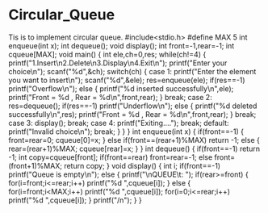 # Circular_Queue
Tis is to implement circular queue.
#include<stdio.h>
#define MAX 5
int enqueue(int x);
int dequeue();
void display();
int front=-1,rear=-1;
int cqueue[MAX];
void main()
{
    int ele,ch=0,res;
    while(ch!=4)
    {
    printf("1.Insert\n2.Delete\n3.Display\n4.Exit\n");
    printf("Enter your choice\n");
    scanf("%d",&ch);
    switch(ch)
    {
    case 1:
        printf("Enter the element you want to insert\n");
        scanf("%d",&ele);
        res=enqueue(ele);
        if(res==-1)
            printf("Overflow\n");
        else
        {
            printf("%d inserted successfully\n",ele);
            printf("Front = %d , Rear = %d\n",front,rear);
        }
        break;
    case 2:
        res=dequeue();
        if(res==-1)
            printf("Underflow\n");
        else
        {
            printf("%d deleted successfully\n",res);
            printf("Front = %d , Rear = %d\n",front,rear);
        }
        break;
    case 3:
        display();
        break;
    case 4:
        printf("Exiting....");
        break;
    default:
        printf("Invalid choice\n");
        break;
    }
}
}
int enqueue(int x)
{
    if(front==-1)
    {
        front=rear=0;
        cqueue[0]=x;
    }
    else if(front==(rear+1)%MAX)
        return -1;
    else
    {
        rear=(rear+1)%MAX;
        cqueue[rear]=x;
    }
}
int dequeue()
{
    if(front==-1)
        return -1;
    int copy=cqueue[front];
    if(front==rear)
        front=rear=-1;
    else
        front=(front+1)%MAX;
    return copy;
}
void display()
{
    int i;
    if(front==-1)
        printf("Queue is empty\n");
    else
    {
        printf("\nQUEUE\t: ");
        if(rear>=front)
        {
            for(i=front;i<=rear;i++)
            printf("%d ",cqueue[i]);
        }
        else
        {
            for(i=front;i<MAX;i++)
                printf("%d ",cqueue[i]);
            for(i=0;i<=rear;i++)
                printf("%d ",cqueue[i]);
        }
        printf("/n");
    }
}
